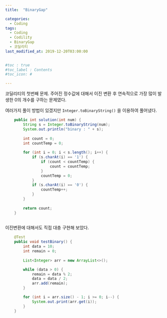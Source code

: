 ```yaml
---
title:  "BinaryGap"

categories:
  - Coding
tags:
  - Coding
  - Codility
  - BinaryGap
  - 코딜리티
last_modified_at: 2019-12-20T03:00:00

 
#toc : true
#toc_label : Contents
#toc_icon: #

---
```


코딜리티의 첫번째 문제. 
주어진 정수값에 대해서 이진 변환 후 연속적으로 가장 많이 발생한 0의 개수를 구하는 문제였다.

여러가지 풀이 방법이 있겠지만 `Integer.toBinaryString()` 을 이용하여 풀어냈다.


```java
    public int solution(int num) {
        String s = Integer.toBinaryString(num);
        System.out.println("binary : " + s);
    
        int count = 0;
        int countTemp = 0;
    
        for (int i = 0; i < s.length(); i++) {
            if (s.charAt(i) == '1') {
                if (count < countTemp) {
                    count = countTemp;
                }
                countTemp = 0;
            }
            if (s.charAt(i) == '0') {
                countTemp++;
            }
        }
    
        return count;
    }
 
```
 

이진변환에 대해서도 직접 대충 구현해 보았다.

```java
    @Test
    public void testBinary() {
        int data = 10;
        int remain = 0;
        
        List<Integer> arr = new ArrayList<>();

        while (data > 0) {
            remain = data % 2;
            data = data / 2;
            arr.add(remain);
        }

        for (int i = arr.size() - 1; i >= 0; i--) {
            System.out.print(arr.get(i));
        }
    }
```